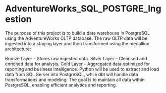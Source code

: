 # AdventureWorks_SQL_POSTGRE_Ingestion
The purpose of this project is to build a data warehouse in PostgreSQL using the AdventureWorks OLTP database. The raw OLTP data will be ingested into a staging layer and then transformed using the medallion architecture:

Bronze Layer – Stores raw ingested data.
Silver Layer – Cleansed and enriched data for analysis.
Gold Layer – Aggregated data optimized for reporting and business intelligence.
Python will be used to extract and load data from SQL Server into PostgreSQL, while dbt will handle data transformations and modeling. The goal is to maintain all data within PostgreSQL, enabling efficient analytics and reporting.